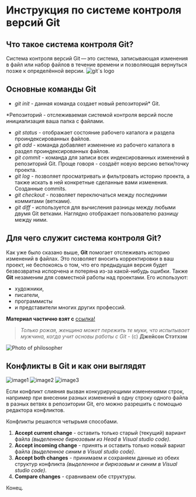 # Инструкция по системе контроля версий Git

## Что такое система контроля Git?

Система контроля версий Git — это система, записывающая изменения в файл или набор файлов в течение времени и позволяющая вернуться позже к определённой версии.
![git`s logo](whatisitgit.jpg)

## Основные команды Git

* _git init_ - данная команда создает новый репозиторий* Git.

*Репозиторий - отслеживаемая системой контроля версий после инициализация ваша папка с файлами.

* _git status_ - отображает состояние рабочего каталога и раздела проиндексированных файлов.
* _git add_ - команда добавляет изменение из рабочего каталога в раздел проиндексированных файлов.
* _git commit_ - команда для записи всех индексированных изменений в репозиторий Git. Проще говоря - создаёт новую версию ветки/точку проекта.
* _git log_ - позволяет просматривать и фильтровать историю проекта, а также искать в ней конкретные сделанные вами изменения. Созданные commits.
* _git checkout_ - позволяет переключаться между последними коммитами (ветками).
* _git diff_ - используется для вычисления разницы между любыми двумя Git ветками. Наглядно отображает пользователю разницу между ними.

## Для чего служит система контроля Git?

Как уже было сказано выше, **Git** помогает отслеживать историю изменений в файлах. Это позволяет вносить корректировки в ваш проект, не беспокоясь о том, что его предыдущая версия будет безвозвратна испорчена и потеряна из-за какой-нибудь ошибки. Также **Git** незаменим для совместной работы над проектами. Его используют: 
* художники, 
* писатели, 
* программисты 
* и представители многих других профессий. 

**Материал частично взят с** [ссылка!](https://proglib.io/)

>*Только рожая, женщина может пережить те муки, что испытывает мужчина, когда учит основы работы с Git* - (c) __Джейсон Стэтхэм__

![Photo of philosopher](actor.jpg)

## Конфликты в Git и как они выглядят

![image1](firstconflict.png)
![image2](secondconflict.png)
![image3](thirdconflict.png)

Если конфликт слияния вызван конкурирующими изменениями строк, например при внесении разных изменений в одну строку одного файла в разных ветвях в репозитории Git, его можно разрешить с помощью редактора конфликтов.

Конфликты решаются четырьмя способами.
1. __Accept current change__ - оставить только старый (текущий) вариант файла _(выделенное бирюзовым из Head в Visual studio code)_.
2. __Accept incoming change__ - принять и оставить только новый вариат файла _(выделенное синим в Visual studio code)_.
3. __Accept both changes__ - принимаем и сохраняем данные из обеих структур конфликта _(выделенное и бирюзовым и синим в Visual studio code)_.
4. __Compare changes__ - сравниваем обе структуры.

Конец.